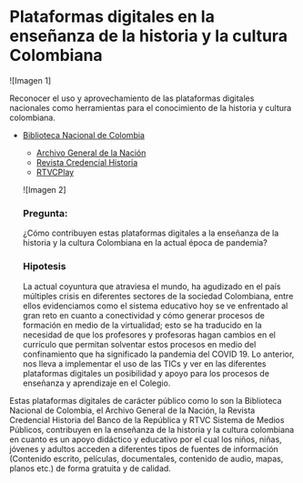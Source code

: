# Plataformas digitales en la enseñanza de la historia y la cultura Colombiana

![Imagen 1]


Reconocer el uso y aprovechamiento de las plataformas digitales nacionales como herramientas para el conocimiento de la historia y cultura colombiana.

- [Biblioteca Nacional de Colombia](https://catalogoenlinea.bibliotecanacional.gov.co/client/es_ES/bd)
  - [Archivo General de la Nación](https://www.archivogeneral.gov.co/consulte/fondos-documentales)
  - [Revista Credencial Historia](https://www.banrepcultural.org/biblioteca-virtual/credencial-historia)
  - [RTVCPlay](https://www.rtvcplay.co/)
  
  
  ![Imagen 2]
  
  
  ### Pregunta: 
  
  ¿Cómo contribuyen estas plataformas digitales a la enseñanza de la historia y la cultura Colombiana en la actual época de pandemia?
  
  ### Hipotesis
  
  La actual coyuntura que atraviesa el mundo, ha agudizado en el país múltiples crisis en diferentes sectores de la sociedad Colombiana, entre ellos evidenciamos como el sistema educativo hoy se ve enfrentado al gran reto en cuanto a conectividad y cómo generar procesos de formación en medio de la virtualidad; esto se ha traducido en la necesidad de que los profesores y profesoras hagan cambios en el currículo que permitan solventar estos procesos en medio del confinamiento que ha significado la pandemia del COVID 19. Lo anterior, nos lleva a implementar el uso de las TICs y ver en las diferentes plataformas digitales un posibilidad y apoyo  para los procesos de enseñanza y aprendizaje en el Colegio.

Estas plataformas digitales de carácter público como lo son la Biblioteca Nacional de Colombia, el Archivo General de la Nación, la Revista Credencial Historia del Banco de la República y RTVC Sistema de Medios Públicos, contribuyen en la enseñanza de la historia y la cultura colombiana en cuanto es un apoyo didáctico y educativo por el cual los niños, niñas, jóvenes y adultos acceden a diferentes tipos de fuentes de información (Contenido escrito, películas, documentales, contenido de audio, mapas, planos etc.) de forma gratuita y de calidad.
